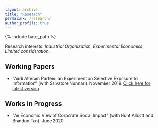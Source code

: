 ```yaml
---
layout: archive
title: "Research"
permalink: /research/
author_profile: true
---
```


{% include base_path %}

Research interests: _Industrial Organization, Experimental Economics, Limited consideration_.

## Working Papers
- "Audi Alteram Partem: an Experiment on Selective Exposure to Information" (with Salvatore Nunnari). November 2019. [Click here for latest version](../files/papers/MN-SelectiveExposure.pdf).

## Works in Progress
- "An Economic View of Corporate Social Impact" (with Hunt Allcott and Brandon Tan). June 2020.

